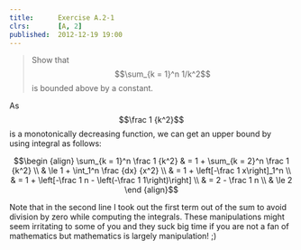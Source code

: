 ```yaml
---
title:      Exercise A.2-1
clrs:       [A, 2]
published:  2012-12-19 19:00
---
```


>Show that $$\sum_{k = 1}^n 1/k^2$$ is bounded above by a constant.

As $$\frac 1 {k^2}$$ is a monotonically decreasing function, we can get an upper bound by using integral as follows:

$$\begin {align}
\sum_{k = 1}^n \frac 1 {k^2}
& = 1 + \sum_{k = 2}^n \frac 1 {k^2} \\
& \le 1 + \int_1^n \frac {dx} {x^2} \\
& = 1 + \left[-\frac 1 x\right]_1^n \\
& = 1 + \left[-\frac 1 n - \left(-\frac 1 1\right)\right] \\
& = 2 - \frac 1 n \\
& \le 2
\end {align}$$

Note that in the second line I took out the first term out of the sum to avoid division by zero while computing the integrals. These manipulations might seem irritating to some of you and they suck big time if you are not a fan of mathematics but mathematics is largely manipulation! ;)